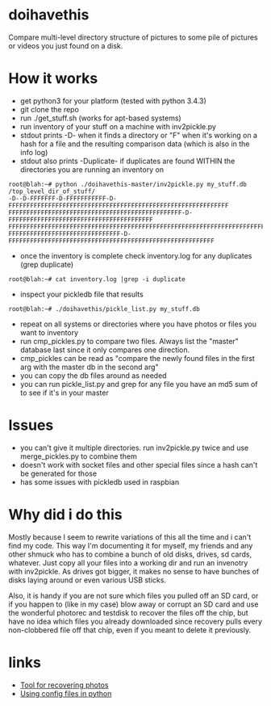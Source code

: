 # doihavethis
Compare multi-level directory structure of pictures to some pile of pictures or videos you just found on a disk.

# How it works
* get python3 for your platform (tested with python 3.4.3)
* git clone the repo
* run ./get_stuff.sh (works for apt-based systems)
* run inventory of your stuff on a machine with inv2pickle.py
* stdout prints -D- when it finds a directory or "F" when it's working on a hash for a file and the resulting comparison data (which is also in the info log)
* stdout also prints -Duplicate- if duplicates are found WITHIN the directories you are running an inventory on
```
root@blah:~# python ./doihavethis-master/inv2pickle.py my_stuff.db /top_level_dir_of_stuff/
-D--D-FFFFFFF-D-FFFFFFFFFFF-D-FFFFFFFFFFFFFFFFFFFFFFFFFFFFFFFFFFFFFFFFFFFFFFFFFFFFFFFFFFFFF
FFFFFFFFFFFFFFFFFFFFFFFFFFFFFFFFFFFFFFFFFFFFFFFF-D-FFFFFFFFFFFFFFFFFFFFFFFFFFFFFFFFFFFFFFFF
FFFFFFFFFFFFFFFFFFFFFFFFFFFFFFFFFFFFFFFFFFFFFFFFFFFFFFFFFFFFFFFFFFFFFFFFFFFFFFFFFFFFFFFFFFF
FFFFFFFFFFFFFFFFFFFFFFFFFFFFFFF-D-FFFFFFFFFFFFFFFFFFFFFFFFFFFFFFFFFFFFFFFFFFFFFFFFFFFFFFFFF
```
* once the inventory is complete check inventory.log for any duplicates (grep duplicate)
```
root@blah:~# cat inventory.log |grep -i duplicate
```
* inspect your pickledb file that results
```
root@blah:~# ./doihavethis/pickle_list.py my_stuff.db
```
* repeat on all systems or directories where you have photos or files you want to inventory
* run cmp_pickles.py to compare two files. Always list the "master" database last since it only compares one direction.
* cmp_pickles can be read as "compare the newly found files in the first arg with the master db in the second arg"
* you can copy the db files around as needed
* you can run pickle_list.py and grep for any file you have an md5 sum of to see if it's in your master

# Issues
* you can't give it multiple directories. run inv2pickle.py twice and use merge_pickles.py to combine them
* doesn't work with socket files and other special files since a hash can't be generated for those
* has some issues with pickledb used in raspbian

# Why did i do this
Mostly because I seem to rewrite variations of this all the time and i can't find my code.
This way I'm documenting it for myself, my friends and any other shmuck who has to combine a bunch of old disks, drives, sd cards, whatever.
Just copy all your files into a working dir and run an invenotry with inv2pickle.
As drives got bigger, it makes no sense to have bunches of disks laying around or even various USB sticks.

Also, it is handy if you are not sure which files you pulled off an SD card, or if you happen to (like in my case) blow away or corrupt an SD card
and use the wonderful photorec and testdisk to recover the files off the chip, but have no idea which files you already downloaded since recovery
pulls every non-clobbered file off that chip, even if you meant to delete it previously.

# links
* [Tool for recovering photos](https://www.cgsecurity.org/wiki/PhotoRec_Step_By_Step)
* [Using config files in python](https://martin-thoma.com/configuration-files-in-python)

